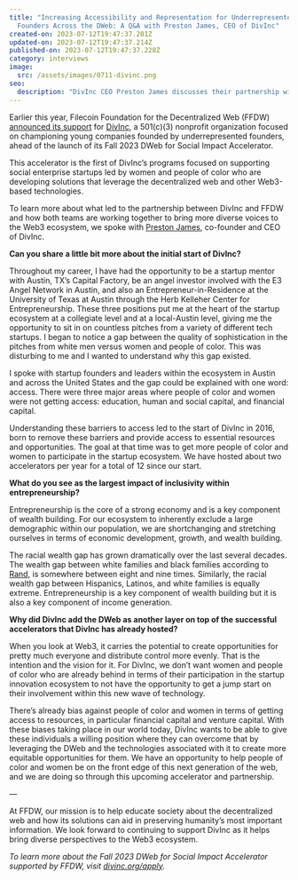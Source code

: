 ```yaml
---
title: "Increasing Accessibility and Representation for Underrepresented
  Founders Across the DWeb: A Q&A with Preston James, CEO of DivInc"
created-on: 2023-07-12T19:47:37.201Z
updated-on: 2023-07-12T19:47:37.214Z
published-on: 2023-07-12T19:47:37.228Z
category: interviews
image:
  src: /assets/images/0711-divinc.png
seo:
  description: "DivInc CEO Preston James discusses their partnership with FFDW to support underrepresented founders in Web3, focusing on accessibility and diversity in tech."
---
```


Earlier this year, Filecoin Foundation for the Decentralized Web (FFDW) [announced its support](https://www.divinc.org/blog/divinc-launches-dweb-for-social-impact-tech-accelerator) for [DivInc](https://www.divinc.org/), a 501(c)(3) nonprofit organization focused on championing young companies founded by underrepresented founders, ahead of the launch of its Fall 2023 DWeb for Social Impact Accelerator. 

This accelerator is the first of DivInc’s programs focused on supporting social enterprise startups led by women and people of color who are developing solutions that leverage the decentralized web and other Web3-based technologies. 

To learn more about what led to the partnership between DivInc and FFDW and how both teams are working together to bring more diverse voices to the Web3 ecosystem, we spoke with [Preston James](https://www.linkedin.com/in/preston-l-james-ii-9438721b/), co-founder and CEO of DivInc.

**Can you share a little bit more about the initial start of DivInc?**

Throughout my career, I have had the opportunity to be a startup mentor with Austin, TX’s Capital Factory, be an angel investor involved with the E3 Angel Network in Austin, and also an Entrepreneur-in-Residence at the University of Texas at Austin through the Herb Kelleher Center for Entrepreneurship. These three positions put me at the heart of the startup ecosystem at a collegiate level and at a local-Austin level, giving me the opportunity to sit in on countless pitches from a variety of different tech startups. I began to notice a gap between the quality of sophistication in the pitches from white men versus women and people of color. This was disturbing to me and I wanted to understand why this gap existed.

I spoke with startup founders and leaders within the ecosystem in Austin and across the United States and the gap could be explained with one word: access. There were three major areas where people of color and women were not getting access: education, human and social capital, and financial capital.

Understanding these barriers to access led to the start of DivInc in 2016, born to remove these barriers and provide access to essential resources and opportunities. The goal at that time was to get more people of color and women to participate in the startup ecosystem. We have hosted about two accelerators per year for a total of 12 since our start.

**What do you see as the largest impact of inclusivity within entrepreneurship?**

Entrepreneurship is the core of a strong economy and is a key component of wealth building. For our ecosystem to inherently exclude a large demographic within our population, we are shortchanging and stretching ourselves in terms of economic development, growth, and wealth building. 

The racial wealth gap has grown dramatically over the last several decades. The wealth gap between white families and black families according to [Rand](https://www.rand.org/blog/rand-review/2023/05/what-would-it-take-to-close-americas-black-white-wealth-gap.html), is somewhere between eight and nine times. Similarly, the racial wealth gap between Hispanics, Latinos, and white families is equally extreme. Entrepreneurship is a key component of wealth building but it is also a key component of income generation. 

**Why did DivInc add the DWeb as another layer on top of the successful accelerators that DivInc has already hosted?**

When you look at Web3, it carries the potential to create opportunities for pretty much everyone and distribute control more evenly. That is the intention and the vision for it. For DivInc, we don’t want women and people of color who are already behind in terms of their participation in the startup innovation ecosystem to not have the opportunity to get a jump start on their involvement within this new wave of technology. 

There’s already bias against people of color and women in terms of getting access to resources, in particular financial capital and venture capital. With these biases taking place in our world today, DivInc wants to be able to give these individuals a willing position where they can overcome that by leveraging the DWeb and the technologies associated with it to create more equitable opportunities for them. We have an opportunity to help people of color and women be on the front edge of this next generation of the web, and we are doing so through this upcoming accelerator and partnership. 

—

At FFDW, our mission is to help educate society about the decentralized web and how its solutions can aid in preserving humanity’s most important information. We look forward to continuing to support DivInc as it helps bring diverse perspectives to the Web3 ecosystem. 

_To learn more about the Fall 2023 DWeb for Social Impact Accelerator supported by FFDW, visit [divinc.org/apply](http://www.divinc.org/apply)._

